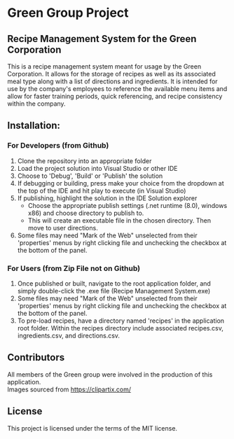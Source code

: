 # Green Group Project
## Recipe Management System for the Green Corporation



This is a recipe management system meant for usage by the Green Corporation. It allows for the storage of recipes as well as its associated meal type along with a list of directions and ingredients. It is intended for use by the company's employees to reference the available menu items and allow for faster training periods, quick referencing, and recipe consistency within the company. 

## Installation:
### For Developers (from Github)
1. Clone the repository into an appropriate folder
2. Load the project solution into Visual Studio or other IDE
3. Choose to 'Debug', 'Build' or 'Publish' the solution
4. If debugging or building, press make your choice from the dropdown at the top of the IDE and hit play to execute (in Visual Studio)
5. If publishing, highlight the solution in the IDE Solution explorer
	* Choose the appropriate publish settings (.net runtime (8.0), windows x86) and choose directory to publish to. 
	* This will create an executable file in the chosen directory. Then move to user directions.
6. Some files may need "Mark of the Web" unselected from their 'properties' menus by right clicking file and unchecking the checkbox at the bottom of the panel.

### For Users (from Zip File not on Github)
1. Once published or built, navigate to the root application folder, and simply double-click the .exe file (Recipe Management System.exe)
2. Some files may need "Mark of the Web" unselected from their 'properties' menus by right clicking file and unchecking the checkbox at the bottom of the panel.
3. To pre-load recipes, have a directory named 'recipes' in the application root folder. Within the recipes directory include associated recipes.csv, ingredients.csv, and directions.csv.

## Contributors
All members of the Green group were involved in the production of this application.\
Images sourced from https://clipartix.com/

## License
 This project is licensed under the terms of the MIT license.